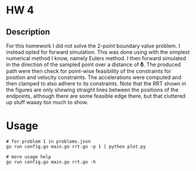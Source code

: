 # HW 4

## Description
For this homework I did not solve the 2-point boundary value problem. I instead opted for forward simulation. This was done using with the simplest numerical method I know, namely Eulers method. I then forward simulated in the direction of the sampled point over a distance of 𝛅. The produced path were then check for point-wise feasibility of the constraints for position and velocity constraints. The accelerations were computed and then clamped to also adhere to its constraints. Note that the RRT shown in the figures are only showing straight lines between the positions of the endpoints, although there are some feasible edge there, but that cluttered up stuff waaay too much to show.

# Usage
```shell
# for problem 1 in problems.json
go run config.go main.go rrt.go -p 1 | python plot.py

# more usage help
go run config.go main.go rrt.go -h
```